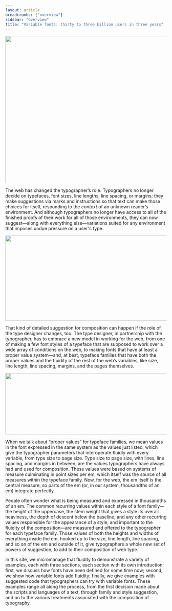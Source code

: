 ```yaml
---
layout: article
breadcrumbs: ["overview"]
sidebar: "Overview"
title: "Variable fonts: thirty to three billion users in three years"
---
```

<img alt="" src="https://lh3.googleusercontent.com/I1W_CSy1KpyGCBsXcdwjinfvEnJjOUWxFVutMQafgLckI9NqK2CMtmsbigiEDdDN-49NRZ0fKQ3B0hnFidw3illi22LS2dmMbtba-1M_GUsrDYx5GnC_NtQVHcg4O7D57g" style="width: 624.00px; height: 460.00px; margin-left: 0.00px; margin-top: 0.00px; transform: rotate(0.00rad) translateZ(0px); -webkit-transform: rotate(0.00rad) translateZ(0px);" title="">

The web has changed the typographer’s role. Typographers no longer decide on typefaces, font sizes, line lengths, line spacing, or margins; they make suggestions via marks and instructions so that text can make those choices for itself, responding to the <em>context</em> of an unknown reader’s environment. And although typographers no longer have access to all of the finished proofs of their work for all of those environments, they can now suggest—along with everything else—variations suited for any environment that imposes undue pressure on a user&#39;s type. 

<img alt="" src="https://lh4.googleusercontent.com/rziXpAMrbCR6mtHGa-9boEtt2Pve1JgvUcOWrng9_CAMTSFchg-LQYGMj0nDdA4ZGGxaIoZcsF3y4_tS8WLgVQgEYJnJjSSz0Ju79mAFjJt_R2q7wowCtHG9Qx5RNV3dWg" style="width: 624.00px; height: 265.33px; margin-left: 0.00px; margin-top: 0.00px; transform: rotate(0.00rad) translateZ(0px); -webkit-transform: rotate(0.00rad) translateZ(0px);" title="">

That kind of detailed suggestion for composition can happen if the role of the type designer changes, too. The type designer, in partnership with the typographer, has to embrace a new model in working for the web, from one of making a few font styles of a typeface that are supposed to work over a wide array of conditions on the web, to making fonts that have at least a proper value system—and, at best, typeface families that have both the proper values and the fluidity of the rest of the web’s variables, like size, line length, line spacing, margins, and the pages themselves. 

<img alt="" src="https://lh6.googleusercontent.com/wh1PlEVjzE7ucWVf4TbC8o28sq1pCjV5mbZsr_97zv1yuH_pNPLZWZbTsVaAoaCi9xUW46aax1u5nbEhGa7YlPwZyrx6jjtGgLWUiX9amGDNKaSNfXeS5AfrIpAQSfP8vg" style="width: 624.00px; height: 192.00px; margin-left: 0.00px; margin-top: 0.00px; transform: rotate(0.00rad) translateZ(0px); -webkit-transform: rotate(0.00rad) translateZ(0px);" title="">

When we talk about “proper values” for typeface families, we mean values in the font expressed in the same system as the values just listed, which give the typographer parameters that interoperate fluidly with every variable, from type size to page size. Type size to page size, with lines, line spacing, and margins in between, are the values typographers have always had and used for composition. These values were based on systems of measure culminating in point sizes per em, which itself was the source of all measures within the typeface family. Now, for the web, the em itself is the central measure, so parts of the em (or, in our system, thousandths of an em) integrate perfectly. 

People often wonder what is being measured and expressed in thousandths of an em. The common recurring values within each style of a font family—the height of the uppercase, the stem weight that gives a style its overall heaviness, the depth of descent below the baseline, and any other recurring values responsible for the appearance of a style, and important to the fluidity of the composition—are measured and offered to the typographer for each typeface family. Those values of both the heights and widths of everything inside the em, hooked up to the size, line length, line spacing, and so on of the em and outside of it, give typographers a whole new set of powers of suggestion, to add to their composition of web type.

In this site, we micromanage that fluidity to demonstrate a variety of examples, each with three sections, each section with its own introduction: first, we discuss how fonts have been defined for some time now; second, we show how variable fonts add fluidity; finally, we give examples with suggested code that typographers can try with variable fonts. These examples range all along the process, from the first decision made about the scripts and languages of a text, through family and style suggestion, and on to the various treatments associated with the composition of typography.
